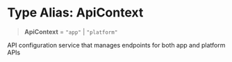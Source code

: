 # Type Alias: ApiContext

> **ApiContext** = `"app"` \| `"platform"`

API configuration service that manages endpoints for both app and platform APIs
